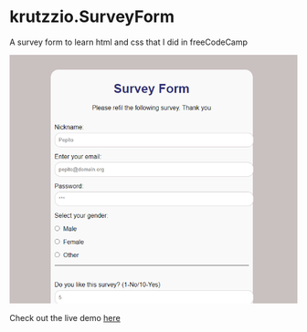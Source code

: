# krutzzio.SurveyForm
A survey form to learn html and css that I did in freeCodeCamp


![Preview](image.png)


Check out the live demo [here](https://krutzzio.github.io/krutzzio.SurveyForm/)
